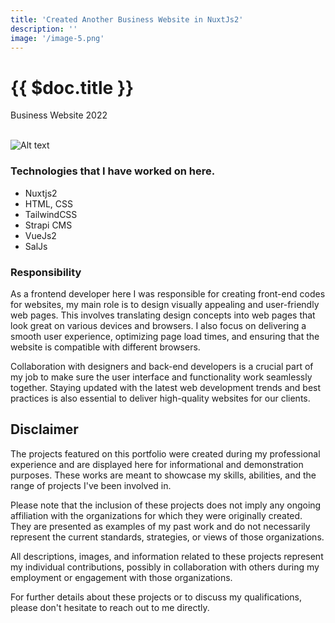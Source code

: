 ```yaml
---
title: 'Created Another Business Website in NuxtJs2'
description: ''
image: '/image-5.png'
---
```


# {{ $doc.title }}

<i class="bx bxs-purchase-tag"></i> Business Website <i class="bx bxs-time"></i> 2022<br>
<br>

![Alt text](/image-5.png)

### Technologies that I have worked on here.

- Nuxtjs2
- HTML, CSS
- TailwindCSS
- Strapi CMS
- VueJs2
- SalJs

### Responsibility

As a frontend developer here I was responsible for creating front-end codes for websites, my main role is to design visually appealing and user-friendly web pages. This involves translating design concepts into web pages that look great on various devices and browsers. I also focus on delivering a smooth user experience, optimizing page load times, and ensuring that the website is compatible with different browsers. 

Collaboration with designers and back-end developers is a crucial part of my job to make sure the user interface and functionality work seamlessly together. Staying updated with the latest web development trends and best practices is also essential to deliver high-quality websites for our clients.

## Disclaimer

The projects featured on this portfolio were created during my professional experience and are displayed here for informational and demonstration purposes. These works are meant to showcase my skills, abilities, and the range of projects I've been involved in.

Please note that the inclusion of these projects does not imply any ongoing affiliation with the organizations for which they were originally created. They are presented as examples of my past work and do not necessarily represent the current standards, strategies, or views of those organizations.

All descriptions, images, and information related to these projects represent my individual contributions, possibly in collaboration with others during my employment or engagement with those organizations.

For further details about these projects or to discuss my qualifications, please don't hesitate to reach out to me directly.

